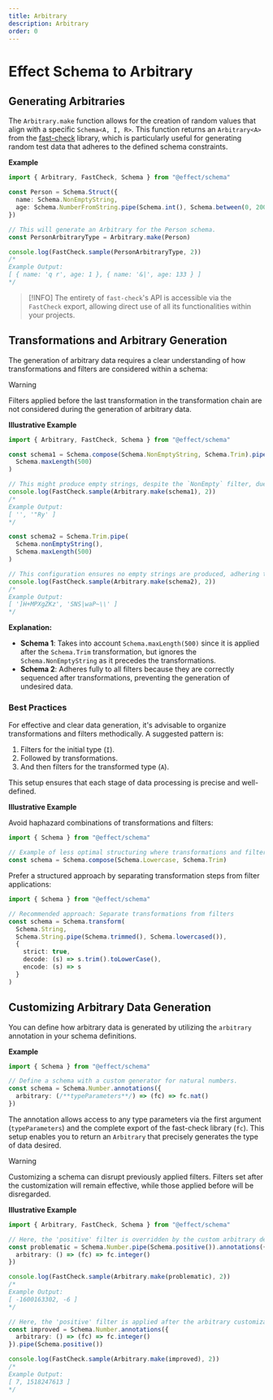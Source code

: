 ```yaml
---
title: Arbitrary
description: Arbitrary
order: 0
---
```


# Effect Schema to Arbitrary

## Generating Arbitraries

The `Arbitrary.make` function allows for the creation of random values that align with a specific `Schema<A, I, R>`.
This function returns an `Arbitrary<A>` from the [fast-check](https://github.com/dubzzz/fast-check) library,
which is particularly useful for generating random test data that adheres to the defined schema constraints.

**Example**

```ts twoslash
import { Arbitrary, FastCheck, Schema } from "@effect/schema"

const Person = Schema.Struct({
  name: Schema.NonEmptyString,
  age: Schema.NumberFromString.pipe(Schema.int(), Schema.between(0, 200))
})

// This will generate an Arbitrary for the Person schema.
const PersonArbitraryType = Arbitrary.make(Person)

console.log(FastCheck.sample(PersonArbitraryType, 2))
/*
Example Output:
[ { name: 'q r', age: 1 }, { name: '&|', age: 133 } ]
*/
```

> [!INFO]
> The entirety of `fast-check`'s API is accessible via the `FastCheck` export,
> allowing direct use of all its functionalities within your projects.

## Transformations and Arbitrary Generation

The generation of arbitrary data requires a clear understanding of how transformations and filters are considered within a schema:

> [!WARNING]
> Filters applied before the last transformation in the transformation chain
> are not considered during the generation of arbitrary data.

**Illustrative Example**

```ts twoslash
import { Arbitrary, FastCheck, Schema } from "@effect/schema"

const schema1 = Schema.compose(Schema.NonEmptyString, Schema.Trim).pipe(
  Schema.maxLength(500)
)

// This might produce empty strings, despite the `NonEmpty` filter, due to the sequence of filters.
console.log(FastCheck.sample(Arbitrary.make(schema1), 2))
/*
Example Output:
[ '', '"Ry' ]
*/

const schema2 = Schema.Trim.pipe(
  Schema.nonEmptyString(),
  Schema.maxLength(500)
)

// This configuration ensures no empty strings are produced, adhering to the `nonEmpty()` filter properly.
console.log(FastCheck.sample(Arbitrary.make(schema2), 2))
/*
Example Output:
[ ']H+MPXgZKz', 'SNS|waP~\\' ]
*/
```

**Explanation:**

- **Schema 1**: Takes into account `Schema.maxLength(500)` since it is applied after the `Schema.Trim` transformation, but ignores the `Schema.NonEmptyString` as it precedes the transformations.
- **Schema 2**: Adheres fully to all filters because they are correctly sequenced after transformations, preventing the generation of undesired data.

### Best Practices

For effective and clear data generation, it's advisable to organize transformations and filters methodically. A suggested pattern is:

1. Filters for the initial type (`I`).
2. Followed by transformations.
3. And then filters for the transformed type (`A`).

This setup ensures that each stage of data processing is precise and well-defined.

**Illustrative Example**

Avoid haphazard combinations of transformations and filters:

```ts twoslash
import { Schema } from "@effect/schema"

// Example of less optimal structuring where transformations and filters are mixed:
const schema = Schema.compose(Schema.Lowercase, Schema.Trim)
```

Prefer a structured approach by separating transformation steps from filter applications:

```ts twoslash
import { Schema } from "@effect/schema"

// Recommended approach: Separate transformations from filters
const schema = Schema.transform(
  Schema.String,
  Schema.String.pipe(Schema.trimmed(), Schema.lowercased()),
  {
    strict: true,
    decode: (s) => s.trim().toLowerCase(),
    encode: (s) => s
  }
)
```

## Customizing Arbitrary Data Generation

You can define how arbitrary data is generated by utilizing the `arbitrary` annotation in your schema definitions.

**Example**

```ts twoslash
import { Schema } from "@effect/schema"

// Define a schema with a custom generator for natural numbers.
const schema = Schema.Number.annotations({
  arbitrary: (/**typeParameters**/) => (fc) => fc.nat()
})
```

The annotation allows access to any type parameters via the first argument (`typeParameters`) and the complete export of the fast-check library (`fc`).
This setup enables you to return an `Arbitrary` that precisely generates the type of data desired.

> [!WARNING]
> Customizing a schema can disrupt previously applied filters. Filters set
> after the customization will remain effective, while those applied before
> will be disregarded.

**Illustrative Example**

```ts twoslash
import { Arbitrary, FastCheck, Schema } from "@effect/schema"

// Here, the 'positive' filter is overridden by the custom arbitrary definition
const problematic = Schema.Number.pipe(Schema.positive()).annotations({
  arbitrary: () => (fc) => fc.integer()
})

console.log(FastCheck.sample(Arbitrary.make(problematic), 2))
/*
Example Output:
[ -1600163302, -6 ]
*/

// Here, the 'positive' filter is applied after the arbitrary customization, ensuring it is considered
const improved = Schema.Number.annotations({
  arbitrary: () => (fc) => fc.integer()
}).pipe(Schema.positive())

console.log(FastCheck.sample(Arbitrary.make(improved), 2))
/*
Example Output:
[ 7, 1518247613 ]
*/
```
